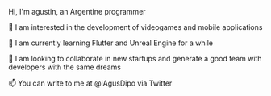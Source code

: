 Hi, I'm agustin, an Argentine programmer

👀 I am interested in the development of videogames and mobile applications

🌱 I am currently learning Flutter and Unreal Engine for a while

💞️ I am looking to collaborate in new startups and generate a good team with developers with the same dreams

📫 You can write to me at @iAgusDipo via Twitter

<!---
YisusGo/YisusGo is a ✨ special ✨ repository because its `README.md` (this file) appears on your GitHub profile.
You can click the Preview link to take a look at your changes.
--->
